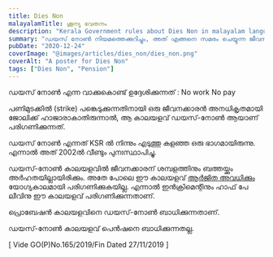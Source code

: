```yaml
---
title: Dies Non
malayalamTitle: ശൂന്യ വേതനം
description: "Kerala Government rules about Dies Non in malayalam language, കേരള സർക്കാർ ഡയസ് നോൺ നിയമം മലയാളത്തിൽ."
summary: "ഡയസ് നോൺ നിയമത്തെക്കുറിച്ചും, അത് എങ്ങനെ സമരം ചെയ്യുന്ന ജീവനക്കാരെ ബാധിക്കുന്നുവെന്നും വിശദമാക്കുന്ന ലേഖനം."
pubDate: "2020-12-24"
coverImage: "@images/articles/dies_non/dies_non.png"
coverAlt: "A poster for Dies Non"
tags: ["Dies Non", "Pension"]
---
```


ഡയസ് നോൺ എന്ന വാക്കുകൊണ്ട് ഉദ്ദേശിക്കുന്നത് : No work No pay

പണിമുടക്കിൽ (strike) പങ്കെടുക്കുന്നതിനായി ഒരു ജീവനക്കാരൻ അനധികൃതമായി ജോലിക്ക് ഹാജാരാകാതിരുന്നാൽ, ആ കാലയളവ് ഡയസ്-നോൺ ആയാണ് പരിഗണിക്കുന്നത്.

ഡയസ് നോൺ എന്നത് KSR ൽ നിന്നും എടുത്തു കളഞ്ഞ ഒരു ഭാഗമായിരുന്നു. എന്നാൽ അത് 2002ൽ വീണ്ടും പുനഃസ്ഥാപിച്ചു.

ഡയസ്-നോൺ കാലയളവിൽ ജീവനക്കാരന് ശമ്പളത്തിനും ബത്തയ്ക്കും അർഹതയില്ലായിരിക്കും. അതേ പോലെ ഈ കാലയളവ് [ആർജിത അവധിക്കും](/article/earned-leave/) യോഗ്യകാലമായി പരിഗണിക്കുകയില്ല. എന്നാൽ ഇൻക്രിമെന്റിനും ഹാഫ് പേ ലീവിനു ഈ കാലയളവ് പരിഗണിക്കുന്നതാണ്.

പ്രൊബേഷൻ കാലയളവിനെ ഡയസ്-നോൺ ബാധിക്കുന്നതാണ്.

ഡയസ്-നോൺ കാലയളവ് പെൻഷനെ ബാധിക്കുന്നതല്ല.

[ Vide GO(P)No.165/2019/Fin Dated 27/11/2019 ]
